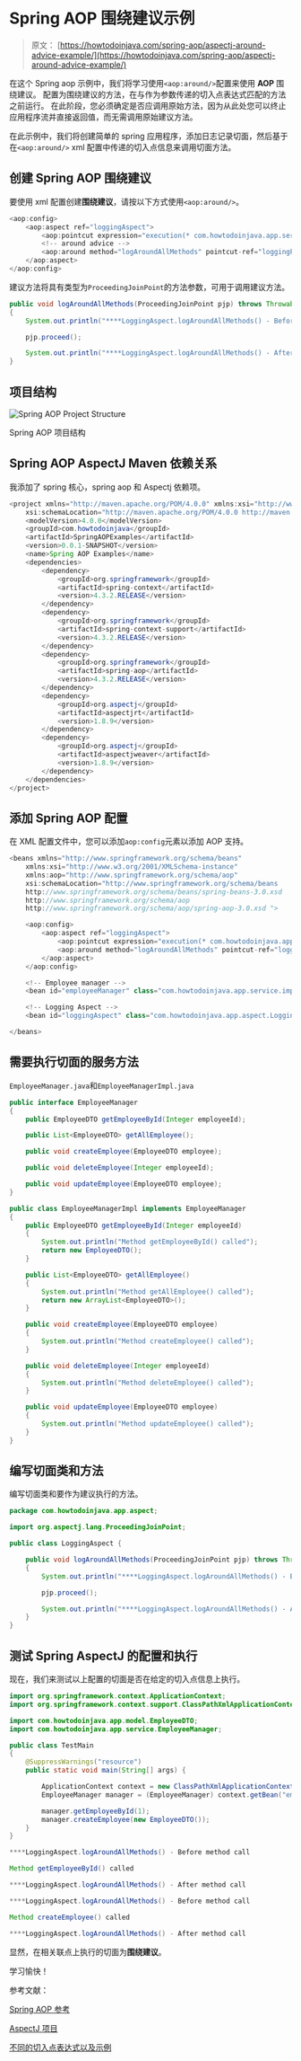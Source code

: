 # Spring AOP 围绕建议示例

> 原文： [https://howtodoinjava.com/spring-aop/aspectj-around-advice-example/](https://howtodoinjava.com/spring-aop/aspectj-around-advice-example/)

在这个 Spring aop 示例中，我们将学习使用`<aop:around/>`配置来使用 **AOP** 围绕建议。 配置为围绕建议的方法，在与作为参数传递的切入点表达式匹配的方法之前运行。 在此阶段，您必须确定是否应调用原始方法，因为从此处您可以终止应用程序流并直接返回值，而无需调用原始建议方法。

在此示例中，我们将创建简单的 spring 应用程序，添加日志记录切面，然后基于在`<aop:around/>` xml 配置中传递的切入点信息来调用切面方法。

## 创建 Spring AOP 围绕建议

要使用 xml 配置创建**围绕建议**，请按以下方式使用`<aop:around/>`。

```java
<aop:config> 
    <aop:aspect ref="loggingAspect">
        <aop:pointcut expression="execution(* com.howtodoinjava.app.service.impl.EmployeeManagerImpl.*(..))" id="loggingPointcuts"/>
        <!-- around advice -->
        <aop:around method="logAroundAllMethods" pointcut-ref="loggingPointcuts" />  
    </aop:aspect> 
</aop:config>

```

建议方法将具有类型为`ProceedingJoinPoint`的方法参数，可用于调用建议方法。

```java
public void logAroundAllMethods(ProceedingJoinPoint pjp) throws Throwable 
{
    System.out.println("****LoggingAspect.logAroundAllMethods() - Before method call");

    pjp.proceed();

    System.out.println("****LoggingAspect.logAroundAllMethods() - After method call");
}

```

## 项目结构

![Spring AOP Project Structure](img/89dd27f7d603b5a50cf05e2415f38f6f.jpg)

Spring AOP 项目结构

## Spring AOP AspectJ Maven 依赖关系

我添加了 spring 核心，spring aop 和 Aspectj 依赖项。

```java
<project xmlns="http://maven.apache.org/POM/4.0.0" xmlns:xsi="http://www.w3.org/2001/XMLSchema-instance"
    xsi:schemaLocation="http://maven.apache.org/POM/4.0.0 http://maven.apache.org/xsd/maven-4.0.0.xsd;
    <modelVersion>4.0.0</modelVersion>
    <groupId>com.howtodoinjava</groupId>
    <artifactId>SpringAOPExamples</artifactId>
    <version>0.0.1-SNAPSHOT</version>
    <name>Spring AOP Examples</name>
    <dependencies>
        <dependency>
            <groupId>org.springframework</groupId>
            <artifactId>spring-context</artifactId>
            <version>4.3.2.RELEASE</version>
        </dependency>
        <dependency>
            <groupId>org.springframework</groupId>
            <artifactId>spring-context-support</artifactId>
            <version>4.3.2.RELEASE</version>
        </dependency>
        <dependency>
            <groupId>org.springframework</groupId>
            <artifactId>spring-aop</artifactId>
            <version>4.3.2.RELEASE</version>
        </dependency>
        <dependency>
            <groupId>org.aspectj</groupId>
            <artifactId>aspectjrt</artifactId>
            <version>1.8.9</version>
        </dependency>
        <dependency>
            <groupId>org.aspectj</groupId>
            <artifactId>aspectjweaver</artifactId>
            <version>1.8.9</version>
        </dependency>
    </dependencies>
</project>
```

## 添加 Spring AOP 配置

在 XML 配置文件中，您可以添加`aop:config`元素以添加 AOP 支持。

```java
<beans xmlns="http://www.springframework.org/schema/beans"
    xmlns:xsi="http://www.w3.org/2001/XMLSchema-instance"
    xmlns:aop="http://www.springframework.org/schema/aop"
    xsi:schemaLocation="http://www.springframework.org/schema/beans
    http://www.springframework.org/schema/beans/spring-beans-3.0.xsd
    http://www.springframework.org/schema/aop
    http://www.springframework.org/schema/aop/spring-aop-3.0.xsd ">

    <aop:config> 
        <aop:aspect ref="loggingAspect">
            <aop:pointcut expression="execution(* com.howtodoinjava.app.service.impl.EmployeeManagerImpl.*(..))" id="loggingPointcuts"/>
            <aop:around method="logAroundAllMethods" pointcut-ref="loggingPointcuts" />  
        </aop:aspect> 
    </aop:config> 

    <!-- Employee manager -->
    <bean id="employeeManager" class="com.howtodoinjava.app.service.impl.EmployeeManagerImpl" />

    <!-- Logging Aspect -->
    <bean id="loggingAspect" class="com.howtodoinjava.app.aspect.LoggingAspect" />

</beans>

```

## 需要执行切面的服务方法

`EmployeeManager.java`和`EmployeeManagerImpl.java`

```java
public interface EmployeeManager 
{
    public EmployeeDTO getEmployeeById(Integer employeeId);

    public List<EmployeeDTO> getAllEmployee();

    public void createEmployee(EmployeeDTO employee);

    public void deleteEmployee(Integer employeeId);

    public void updateEmployee(EmployeeDTO employee);
}

public class EmployeeManagerImpl implements EmployeeManager 
{
    public EmployeeDTO getEmployeeById(Integer employeeId) 
    {
        System.out.println("Method getEmployeeById() called");
        return new EmployeeDTO();
    }

    public List<EmployeeDTO> getAllEmployee() 
    {
        System.out.println("Method getAllEmployee() called");
        return new ArrayList<EmployeeDTO>();
    }

    public void createEmployee(EmployeeDTO employee)
    {
        System.out.println("Method createEmployee() called");
    }

    public void deleteEmployee(Integer employeeId) 
    {
        System.out.println("Method deleteEmployee() called");
    }

    public void updateEmployee(EmployeeDTO employee) 
    {
        System.out.println("Method updateEmployee() called");
    }
}

```

## 编写切面类和方法

编写切面类和要作为建议执行的方法。

```java
package com.howtodoinjava.app.aspect;

import org.aspectj.lang.ProceedingJoinPoint;

public class LoggingAspect {

    public void logAroundAllMethods(ProceedingJoinPoint pjp) throws Throwable 
    {
        System.out.println("****LoggingAspect.logAroundAllMethods() - Before method call");

        pjp.proceed();

        System.out.println("****LoggingAspect.logAroundAllMethods() - After method call");
    }
}

```

## 测试 Spring AspectJ 的配置和执行

现在，我们来测试以上配置的切面是否在给定的切入点信息上执行。

```java
import org.springframework.context.ApplicationContext;
import org.springframework.context.support.ClassPathXmlApplicationContext;

import com.howtodoinjava.app.model.EmployeeDTO;
import com.howtodoinjava.app.service.EmployeeManager;

public class TestMain 
{
    @SuppressWarnings("resource")
    public static void main(String[] args) {

        ApplicationContext context = new ClassPathXmlApplicationContext("applicationContext.xml");
        EmployeeManager manager = (EmployeeManager) context.getBean("employeeManager");

        manager.getEmployeeById(1);
        manager.createEmployee(new EmployeeDTO());
    }
}

```

```java
****LoggingAspect.logAroundAllMethods() - Before method call

Method getEmployeeById() called

****LoggingAspect.logAroundAllMethods() - After method call

****LoggingAspect.logAroundAllMethods() - Before method call

Method createEmployee() called

****LoggingAspect.logAroundAllMethods() - After method call

```

显然，在相关联点上执行的切面为**围绕建议**。

学习愉快！

参考文献：

[Spring AOP 参考](https://docs.spring.io/spring/docs/current/spring-framework-reference/html/aop.html)

[AspectJ 项目](https://eclipse.org/aspectj/)

[不同的切入点表达式以及示例](//howtodoinjava.com/spring/spring-aop/writing-spring-aop-aspectj-pointcut-expressions-with-examples/)